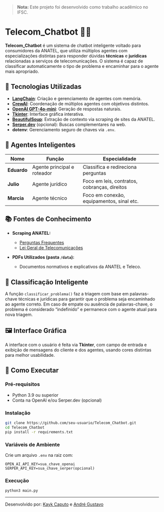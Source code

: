 > **Nota:** Este projeto foi desenvolvido como trabalho acadêmico no IFSC.

# Telecom_Chatbot 🤖📡

**Telecom_Chatbot** é um sistema de chatbot inteligente voltado para consumidores da ANATEL, que utiliza múltiplos agentes com especializações distintas para responder dúvidas **técnicas** e **jurídicas** relacionadas a serviços de telecomunicações. O sistema é capaz de classificar automaticamente o tipo de problema e encaminhar para o agente mais apropriado.

## 🧠 Tecnologias Utilizadas

- **[LangChain](https://www.langchain.com/)**: Criação e gerenciamento de agentes com memória.
- **[CrewAI](https://docs.crewai.com/)**: Coordenação de múltiplos agentes com objetivos distintos.
- **[OpenAI GPT-4o-mini](https://platform.openai.com/)**: Geração de respostas naturais.
- **[Tkinter](https://docs.python.org/3/library/tkinter.html)**: Interface gráfica interativa.
- **[BeautifulSoup](https://www.crummy.com/software/BeautifulSoup/)**: Extração de contexto via scraping de sites da ANATEL.
- **[Serper.dev](https://serper.dev/)** (opcional): Buscas complementares na web.
- **dotenv**: Gerenciamento seguro de chaves via `.env`.

## 🤖 Agentes Inteligentes

| Nome        | Função                      | Especialidade                                |
| ----------- | --------------------------- | -------------------------------------------- |
| **Eduardo** | Agente principal e roteador | Classifica e redireciona perguntas           |
| **Julio**   | Agente jurídico             | Foco em leis, contratos, cobranças, direitos |
| **Marcia**  | Agente técnico              | Foco em conexão, equipamentos, sinal etc.    |

## 📚 Fontes de Conhecimento

- **Scraping ANATEL:**

  - [Perguntas Frequentes](https://www.gov.br/anatel/pt-br/consumidor/perguntas-frequentes)
  - [Lei Geral de Telecomunicações](https://www.planalto.gov.br/ccivil_03/leis/l9472.htm)

- **PDFs Utilizados (pasta `/data`):**
  - Documentos normativos e explicativos da ANATEL e Teleco.

## 🧪 Classificação Inteligente

A função `classificar_problema()` faz a triagem com base em palavras-chave técnicas e jurídicas para garantir que o problema seja encaminhado ao agente correto. Em caso de empate ou ausência de palavras-chave, o problema é considerado “indefinido” e permanece com o agente atual para nova triagem.

## 🖼️ Interface Gráfica

A interface com o usuário é feita via **Tkinter**, com campo de entrada e exibição de mensagens do cliente e dos agentes, usando cores distintas para melhor usabilidade.

## 🚀 Como Executar

### Pré-requisitos

- Python 3.9 ou superior
- Conta na OpenAI e/ou Serper.dev (opcional)

### Instalação

```bash
git clone https://github.com/seu-usuario/Telecom_Chatbot.git
cd Telecom_Chatbot
pip install -r requirements.txt
```

### Variáveis de Ambiente

Crie um arquivo `.env` na raiz com:

```
OPEN_AI_API_KEY=sua_chave_openai
SERPER_API_KEY=sua_chave_serper(opcional)
```

### Execução

```
python3 main.py
```

---

Desenvolvido por: [Kayk Caputo](https://github.com/KaykCaputo) e [André Gustavo](https://github.com/AndreXP1)
